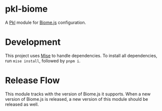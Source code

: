 # pkl-biome

A [Pkl](https://pkl-lang.org) module for [Biome.js](https://biomejs.dev) configuration.

# Development

This project uses [Mise](https://mise.jdx.dev) to handle dependencies. To install all dependencies, run `mise install`, followed by `pnpm i`.

# Release Flow

This module tracks with the version of Biome.js it supports. When a new version of Biome.js is released, a new version of this module should be released as well.
